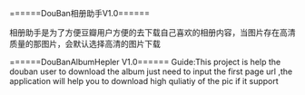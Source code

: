 ﻿======DouBan相册助手V1.0======

相册助手是为了方便豆瓣用户方便的去下载自己喜欢的相册内容，当图片存在高清质量的那图片，会默认选择高清的图片下载


======DouBanAlbumHepler V1.0======
Guide:This project is help the douban user to download the album just need to 
input the first page url ,the application will help you to download high quliatiy of the pic 
if it support 





